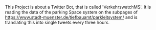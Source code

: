 This Project is about a Twitter Bot, that is called 'VerkehrswatchMS'. It is reading the data of the parking Space system on the subpages of https://www.stadt-muenster.de/tiefbauamt/parkleitsystem/ and is translating this into single tweets every three hours.